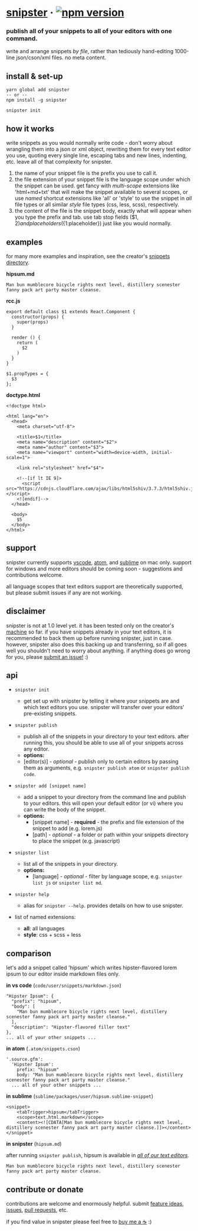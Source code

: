 # [snipster](http://www.jaredhanstra.com/blog/2017-05-09-snipster/) · [![npm version](https://badge.fury.io/js/snipster.svg)](https://badge.fury.io/js/snipster)

### publish all of your snippets to all of your editors with one command.

write and arrange snippets *by file*, rather than tediously hand-editing 1000-line json/cson/xml files. no meta content.

## install & set-up
```
yarn global add snipster
-- or --
npm install -g snipster

snipster init
```

## how it works
write snippets as you would normally write code - don't worry about wrangling them into a json or xml object, rewriting them for every text editor you use, quoting every single line, escaping tabs and new lines, indenting, etc. leave all of that complexity for snipster.

1. the name of your snippet file is the prefix you use to call it.
2. the file extension of your snippet file is the language scope under which the snippet can be used. get fancy with *multi-scope* extensions like 'html+md+txt' that will make the snippet available to several scopes, or use *named* shortcut extensions like 'all' or 'style' to use the snippet in *all* file types or all similar *style* file types (css, less, scss), respectively.
3. the content of the file is the snippet body, exactly what will appear when you type the prefix and tab. use tab stop fields ($1, $2) and placeholders (${1:placeholder}) just like you would normally.

## examples
for many more examples and inspiration, see the creator's [snippets directory](https://github.com/jhanstra/dotfiles/tree/master/snippets).

**hipsum.md**
```
Man bun mumblecore bicycle rights next level, distillery scenester fanny pack art party master cleanse.
```

**rcc.js**
```
export default class $1 extends React.Component {
  constructor(props) {
    super(props)
  }

  render () {
    return (
      $2
    )
  }
}

$1.propTypes = {
  $3
};
```

**doctype.html**
```
<!doctype html>

<html lang="en">
  <head>
    <meta charset="utf-8">

    <title>$1</title>
    <meta name="description" content="$2">
    <meta name="author" content="$3">
    <meta name="viewport" content="width=device-width, initial-scale=1">

    <link rel="stylesheet" href="$4">

    <!--[if lt IE 9]>
      <script src="https://cdnjs.cloudflare.com/ajax/libs/html5shiv/3.7.3/html5shiv.js"></script>
    <![endif]-->
  </head>

  <body>
    $5
  </body>
</html>
```

## support
snipster currently supports [vscode](https://code.visualstudio.com/), [atom](https://atom.io/), and [sublime](https://www.sublimetext.com/) on mac only. support for windows and more editors should be coming soon - suggestions and contributions welcome. 

all language scopes that text editors support are theoretically supported, but please submit issues if any are not working.

## disclaimer
snipster is not at 1.0 level yet. it has been tested only on the creator's [machine](http://i.memecaptain.com/gend_images/fAu8Pg.png) so far. if you have snippets already in your text editors, it is recommended to back them up before running snipster, just in case. however, snipster also does this backing up and transferring, so if all goes well you shouldn't need to worry about anything. if anything does go wrong for you, please [submit an issue!](https://github.com/jhanstra/snipster/issues/new) :)

<!--## benefits
- **write once.** write your snippet once, publish to all of your text editors
- **easy to write.** just write the snippet, don't write a JSON object
- **easily manage scope.** -->

## api
- `snipster init`
  - get set up with snipster by telling it where your snippets are and which text editors you use. snipster will transfer over your editors' pre-existing snippets.

- `snipster publish`
  - publish all of the snippets in your directory to your text editors. after running this, you should be able to use all of your snippets across any editor.
  - **options:** 
  - [editor(s)] - *optional* - publish only to certain editors by passing them as arguments, e.g. `snipster publish atom` or `snipster publish code`.

- `snipster add [snippet name]`
  - add a snippet to your directory from the command line and publish to your editors. this will open your default editor (or vi) where you can write the body of the snippet.
  - **options:**
    - [snippet name] - **required** - the prefix and file extension of the snippet to add (e.g. lorem.js)
    - [path] - *optional* - a folder or path within your snippets directory to place the snippet (e.g. javascript)

- `snipster list`
  - list all of the snippets in your directory.
  - **options:**
    - [language] - *optional* - filter by language scope, e.g. `snipster list js` or `snipster list md`.

- `snipster help`
  - alias for `snipster --help`. provides details on how to use snipster.

- list of named extensions:
  - **all**: all languages
  - **style**: css + scss + less

## comparison
let's add a snippet called 'hipsum' which writes hipster-flavored lorem ipsum to our editor inside markdown files only.

**in vs code** (`code/user/snippets/markdown.json`)
```
"Hipster Ipsum": {
  "prefix": "hipsum",
  "body": [
    "Man bun mumblecore bicycle rights next level, distillery scenester fanny pack art party master cleanse."
  ],
  "description": "Hipster-flavored filler text"
},
... all of your other snippets ...
```

**in atom** (`.atom/snippets.cson`)
```
'.source.gfm':
  'Hipster Ipsum':
    prefix: "hipsum"
    body: "Man bun mumblecore bicycle rights next level, distillery scenester fanny pack art party master cleanse."
  ... all of your other snippets ...
```

**in sublime** (`sublime/packages/user/hipsum.sublime-snippet`)
```
<snippet>
	<tabTrigger>hipsum</tabTrigger>
	<scope>text.html.markdown</scope>
	<content><![CDATA[Man bun mumblecore bicycle rights next level, distillery scenester fanny pack art party master cleanse.]]></content>
</snippet>

```

**in snipster** (`hipsum.md`)

after running `snipster publish`, hipsum is available in *[all of our text editors](https://giphy.com/search/mind-blown)*.

```
Man bun mumblecore bicycle rights next level, distillery scenester fanny pack art party master cleanse.
```

## contribute or donate
contributions are welcome and enormously helpful. submit [feature ideas](https://github.com/jhanstra/snipster/projects/1), [issues](https://github.com/jhanstra/snipster/issues/new), [pull requests](https://github.com/jhanstra/snipster/pulls), etc. 

if you find value in snipster please feel free to [buy me a ☕](https://www.paypal.me/jhanstra/4) :)